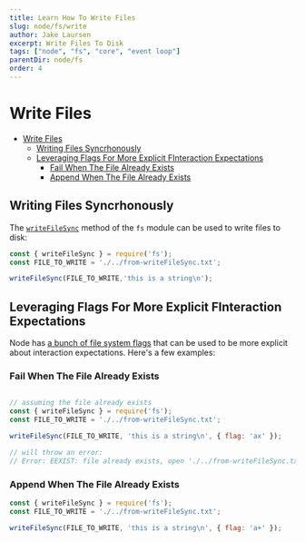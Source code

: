 ```yaml
---
title: Learn How To Write Files
slug: node/fs/write
author: Jake Laursen
excerpt: Write Files To Disk
tags: ["node", "fs", "core", "event loop"]
parentDir: node/fs
order: 4
---
```


# Write Files
- [Write Files](#write-files)
  - [Writing Files Syncrhonously](#writing-files-syncrhonously)
  - [Leveraging Flags For More Explicit FInteraction Expectations](#leveraging-flags-for-more-explicit-finteraction-expectations)
    - [Fail When The File Already Exists](#fail-when-the-file-already-exists)
    - [Append When The File Already Exists](#append-when-the-file-already-exists)

## Writing Files Syncrhonously
The [`writeFileSync`](https://nodejs.org/dist/latest-v18.x/docs/api/fs.html#fswritefilesyncfile-data-options) method of the `fs` module can be used to write files to disk:
```js
const { writeFileSync } = require('fs');
const FILE_TO_WRITE = './../from-writeFileSync.txt';

writeFileSync(FILE_TO_WRITE,'this is a string\n');
```

## Leveraging Flags For More Explicit FInteraction Expectations
Node has [a bunch of file system flags](https://nodejs.org/dist/latest-v18.x/docs/api/fs.html#file-system-flags) that can be used to be more explicit about interaction expectations. Here's a few examples:

### Fail When The File Already Exists
```js

// assuming the file already exists
const { writeFileSync } = require('fs');
const FILE_TO_WRITE = './../from-writeFileSync.txt';

writeFileSync(FILE_TO_WRITE, 'this is a string\n', { flag: 'ax' });

// will throw an error:
// Error: EEXIST: file already exists, open './../from-writeFileSync.txt'
```

### Append When The File Already Exists
```js
const { writeFileSync } = require('fs');
const FILE_TO_WRITE = './../from-writeFileSync.txt';

writeFileSync(FILE_TO_WRITE, 'this is a string\n', { flag: 'a+' });
```